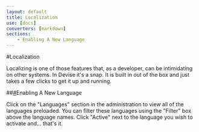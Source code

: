 ```yaml
---
layout: default
title: Localization
use: [docs]
converters: [markdown]
sections:
    - Enabling A New Language
---
```


#Localization

Localizing is one of those features that, as a developer, can be intimidating on other systems. In Devise it's a snap. It is built in out of the box and just takes a few clicks to get it up and running.

##<a name="enabling-a-new-language" class="ia"></a>[#](#enabling-a-new-language)Enabling A New Language

Click on the "Languages" section in the administration to view all of the languages preloaded. You can filter these languages using the "Filter" box above the language names. Click "Active" next to the language you wish to activate and... that's it.


